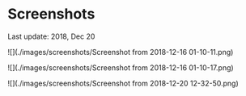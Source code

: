 # Screenshots

Last update: 2018, Dec 20

![](./images/screenshots/Screenshot from 2018-12-16 01-10-11.png)

![](./images/screenshots/Screenshot from 2018-12-16 01-10-17.png)

![](./images/screenshots/Screenshot from 2018-12-20 12-32-50.png)
